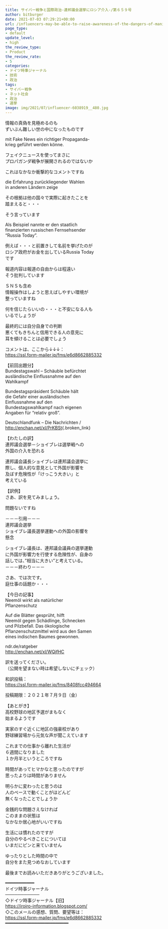 ```yaml
---
title: サイバー戦争と国際政治-連邦議会選挙にロシア介入-/第６５９号
author: bitburger
date: 2021-07-03 07:29:21+00:00
url: /influencers-may-be-able-to-raise-awareness-of-the-dangers-of-manipulation-and-propaganda-on-sns/
page_type:
- default
update_level:
- high
the_review_type:
- Product
the_review_rate:
- 5
categories:
- ドイツ時事ジャーナル
- 技術
- 政治
tags:
- サイバー戦争
- ネット社会
- 政治
- 選挙
image: img/2021/07/influencer-6038919__480.jpg
---
```

情報の真偽を見極めるのも  
ずいぶん難しい世の中になったものです

mit Fake News ein richtiger Propaganda-  
krieg geführt werden könne.

フェイクニュースを使ってまさに  
プロパガンダ戦争が展開されるのではないか

これはなかなか衝撃的なコメントですね

die Erfahrung zurückliegender Wahlen  
in anderen Ländern zeige

その根拠は他の国々で実際に起きたことを  
踏まえると・・・

そう言っています

Als Beispiel nannte er den staatlich  
finanzierten russischen Fernsehsender  
&#8220;Russia Today&#8221;.

例えば・・・と前置きして名前を挙げたのが  
ロシア政府がお金を出しているRussia Today  
です

報道内容は報道の自由からは程遠い  
そう批判しています

ＳＮＳも含め  
情報操作はしようと思えばしやすい環境が  
整っていますね

何を信じたらいいの・・・と不安になる人も  
いるでしょうが

最終的には自分自身での判断  
悪くてもきちんと信用できる人の意見に  
耳を傾けることは必要でしょう

  
コメントは、ここから↓↓↓：  
<https://ssl.form-mailer.jp/fms/e6d8662885332>

【前回出題分】  
Bundestagswahl &#8211; Schäuble befürchtet  
ausländische Einflussnahme auf den  
Wahlkampf

Bundestagspräsident Schäuble hält  
die Gefahr einer ausländischen  
Einflussnahme auf den  
Bundestagswahlkampf nach eigenen  
Angaben für &#8220;relativ groß&#8221;.

Deutschlandfunk &#8211; Die Nachrichten /  
<http://enchan.net/xl/PrKBSt>{.broken_link}

  
【わたしの訳】  
連邦議会選挙－ショイブレは選挙戦への  
外国の介入を恐れる

連邦議会議長ショイブレは連邦議会選挙に  
際し、個人的な意見として外国が影響を  
及ぼす危険性が「けっこう大きい」と  
考えている

  
【訳例】  
さあ、訳を見てみましょう。

問題ないですね

－－－引用－－－  
連邦議会選挙  
ショイブレ議長選挙運動への外国の影響を  
懸念

ショイブレ議長は、連邦議会議員の選挙運動  
に外国が影響力を行使する危険性が、自身の  
話しでは、”相当に大きい”と考えている。  
－－－終わり－－－

  
さあ、では次です。  
庭仕事の話題か・・・

【今日の記事】  
Neemöl wirkt als natürlicher  
Pflanzenschutz

Auf die Blätter gesprüht, hilft  
Neemöl gegen Schädlinge, Schnecken  
und Pilzbefall. Das ökologische  
Pflanzenschutzmittel wird aus den Samen  
eines indischen Baumes gewonnen.

ndr.de/ratgeber  
<http://enchan.net/xl/WQjfHC>

訳を送ってください。  
（公開を望まない時は希望しないにチェック）

和訳投稿：  
 <https://ssl.form-mailer.jp/fms/8408fcc494664>

投稿期限：２０２１年７月９日（金）

  
【あとがき】  
高校野球の地区予選がまもなく  
始まるようです

実家のすぐ近くに地区の強豪校があり  
野球練習場から元気な声が聞こえています

これまでの仕事から離れた生活が  
６週間になりました  
１か月半というところですね

時間があってヒマかなと思ったのですが  
思ったよりは時間がありません

明らかに変わったと思うのは  
人のペースで動くことがほどんど  
無くなったことでしょうか

金銭的な問題さえなければ  
このままの状態は  
なかなか居心地がいいですね

生活には慣れたのですが  
自分のやるべきことについては  
いまだにピンと来ていません

ゆったりとした時間の中で  
自分をまた見つめなおしています

  
最後までお読みいただきありがとうございました。

━━━━━━━━━━━  
ドイツ時事ジャーナル  
───────────  
◇ドイツ時事ジャーナル【旧】  
<https://iroiro-information.blogspot.com/>  
◇このメールの感想、質問、要望等は：  
<https://ssl.form-mailer.jp/fms/e6d8662885332>  
━━━━━━━━━━━━━━━━━━━━━━━━